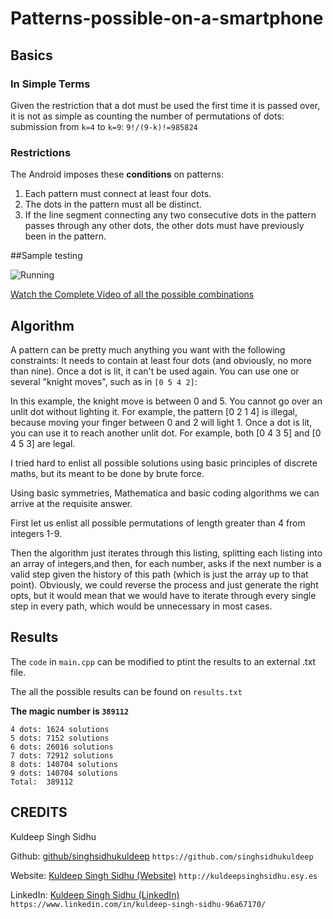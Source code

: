 # Patterns-possible-on-a-smartphone

## Basics

### In Simple Terms
Given the restriction that a dot must be used the first time it is passed over, it is not as simple as counting the number of permutations of dots:
submission from `k=4` to `k=9`:
`9!/(9-k)!=985824`

### Restrictions
The Android imposes these **conditions** on patterns:
1. Each pattern must connect at least four dots.
2. The dots in the pattern must all be distinct.
3. If the line segment connecting any two consecutive dots in the pattern passes through any other dots, the other dots must have previously been in the pattern.

##Sample testing

![Running](https://github.com/singhsidhukuldeep/Patterns-possible-on-a-smartphone/raw/master/assets/action.gif)

[Watch the Complete Video of all the possible combinations](https://www.youtube.com/watch?v=TyCAialVM2M)

## Algorithm

A pattern can be pretty much anything you want with the following constraints:
It needs to contain at least four dots (and obviously, no more than nine).
Once a dot is lit, it can't be used again.
You can use one or several "knight moves", such as in `[0 5 4 2]`:


In this example, the knight move is between 0 and 5.
You cannot go over an unlit dot without lighting it. For example, the pattern [0 2 1 4] is illegal, because moving your finger between 0 and 2 will light 1.
Once a dot is lit, you can use it to reach another unlit dot. For example, both [0 4 3 5] and [0 4 5 3] are legal.

I tried hard to enlist all possible solutions using basic principles of discrete maths, but its meant to be done by brute force.

Using basic symmetries, Mathematica and basic coding algorithms we can arrive at the requisite answer.

First let us enlist all possible permutations  of length greater than 4 from integers 1-9.

Then the algorithm just iterates through this listing, splitting each listing into an array of integers,and then, for each number, asks if the next number is a valid step given the history of this path (which is just the array up to that point). Obviously, we could reverse the process and just generate the right opts, but it would mean that we would have to iterate through every single step in every path, which would be unnecessary in most cases.

## Results

The `code` in `main.cpp` can be modified to ptint the results to an external .txt file.

The all the possible results can be found on `results.txt`

**The magic number is `389112`**

```
4 dots: 1624 solutions
5 dots: 7152 solutions
6 dots: 26016 solutions 
7 dots: 72912 solutions
8 dots: 140704 solutions
9 dots: 140704 solutions 
Total:  389112
```

## CREDITS
Kuldeep Singh Sidhu

Github: [github/singhsidhukuldeep](https://github.com/singhsidhukuldeep)
`https://github.com/singhsidhukuldeep`

Website: [Kuldeep Singh Sidhu (Website)](http://kuldeepsinghsidhu.esy.es)
`http://kuldeepsinghsidhu.esy.es`

LinkedIn: [Kuldeep Singh Sidhu (LinkedIn)](https://www.linkedin.com/in/kuldeep-singh-sidhu-96a67170/)
`https://www.linkedin.com/in/kuldeep-singh-sidhu-96a67170/`